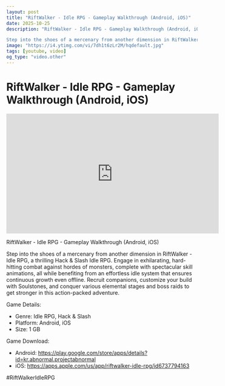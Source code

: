 ```yaml
---
layout: post
title: "RiftWalker - Idle RPG - Gameplay Walkthrough (Android, iOS)"
date: 2025-10-25
description: "RiftWalker - Idle RPG - Gameplay Walkthrough (Android, iOS)

Step into the shoes of a mercenary from another dimension in RiftWalker - Idle RPG, a thril..."
image: "https://i4.ytimg.com/vi/7dh1t6zLr2M/hqdefault.jpg"
tags: [youtube, video]
og_type: "video.other"
---
```


<script type="application/ld+json">
{
  "@context": "http://schema.org",
  "@type": "VideoObject",
  "name": "RiftWalker - Idle RPG - Gameplay Walkthrough (Android, iOS)",
  "description": "RiftWalker - Idle RPG - Gameplay Walkthrough (Android, iOS)\n\nStep into the shoes of a mercenary from another dimension in RiftWalker - Idle RPG, a thrilling Hack & Slash Idle RPG. Engage in exhilarating, hard-hitting combat against hordes of monsters, complete with spectacular skill animations, all while benefiting from an effortless idle system that ensures continuous growth even offline. Recruit companions, customize your build with Soulstones, and conquer various elemental stages and boss raids to get stronger in this action-packed adventure.\n\nGame Details:\n\n- Genre: Idle RPG, Hack & Slash\n- Platform: Android, iOS\n- Size: 1 GB \n\nGame Download:\n\n- Android: https://play.google.com/store/apps/details?id=kr.abnormal.projectabnormal\n- iOS: https://apps.apple.com/us/app/riftwalker-idle-rpg/id6737794163\n\n#RiftWalkerIdleRPG",
  "thumbnailUrl": "https://i4.ytimg.com/vi/7dh1t6zLr2M/hqdefault.jpg",
  "uploadDate": "2025-10-25T09:55:12",
  "embedUrl": "https://www.youtube.com/embed/7dh1t6zLr2M",
  "publisher": {
    "@type": "Person",
    "name": "Celo Zaga"
  },
  "mainEntityOfPage": {
    "@type": "WebPage",
    "@id": "https://celozaga.github.io/2025/10/25/riftwalker---idle-rpg---gameplay-walkthrough-(android,-ios)-7dh1t6zLr2M.html"
  },
  "duration": "PT0M0S"
}
</script>

<script type="application/ld+json">
{
  "@context": "http://schema.org",
  "@type": "BlogPosting",
  "headline": "RiftWalker - Idle RPG - Gameplay Walkthrough (Android, iOS)",
  "image": "https://i4.ytimg.com/vi/7dh1t6zLr2M/hqdefault.jpg",
  "publisher": {
    "@type": "Person",
    "name": "Celo Zaga"
  },
  "url": "https://celozaga.github.io/2025/10/25/riftwalker---idle-rpg---gameplay-walkthrough-(android,-ios)-7dh1t6zLr2M.html",
  "datePublished": "2025-10-25T09:55:12",
  "dateCreated": "2025-10-25T09:55:12",
  "dateModified": "2025-10-25T09:55:12",
  "description": "RiftWalker - Idle RPG - Gameplay Walkthrough (Android, iOS)\n\nStep into the shoes of a mercenary from another dimension in RiftWalker - Idle RPG, a thril...",
  "author": {
    "@type": "Person",
    "name": "Celo Zaga"
  },
  "mainEntityOfPage": {
    "@type": "WebPage",
    "@id": "https://celozaga.github.io/2025/10/25/riftwalker---idle-rpg---gameplay-walkthrough-(android,-ios)-7dh1t6zLr2M.html"
  }
}
</script>

<h1 class="youtube-post-title">RiftWalker - Idle RPG - Gameplay Walkthrough (Android, iOS)</h1>

<iframe width="560" height="315" src="https://www.youtube.com/embed/7dh1t6zLr2M" class="youtube-post-embed" frameborder="0" allowfullscreen></iframe>

<p class="youtube-post-description">RiftWalker - Idle RPG - Gameplay Walkthrough (Android, iOS)

Step into the shoes of a mercenary from another dimension in RiftWalker - Idle RPG, a thrilling Hack & Slash Idle RPG. Engage in exhilarating, hard-hitting combat against hordes of monsters, complete with spectacular skill animations, all while benefiting from an effortless idle system that ensures continuous growth even offline. Recruit companions, customize your build with Soulstones, and conquer various elemental stages and boss raids to get stronger in this action-packed adventure.

Game Details:

- Genre: Idle RPG, Hack & Slash
- Platform: Android, iOS
- Size: 1 GB 

Game Download:

- Android: https://play.google.com/store/apps/details?id=kr.abnormal.projectabnormal
- iOS: https://apps.apple.com/us/app/riftwalker-idle-rpg/id6737794163

#RiftWalkerIdleRPG</p>
